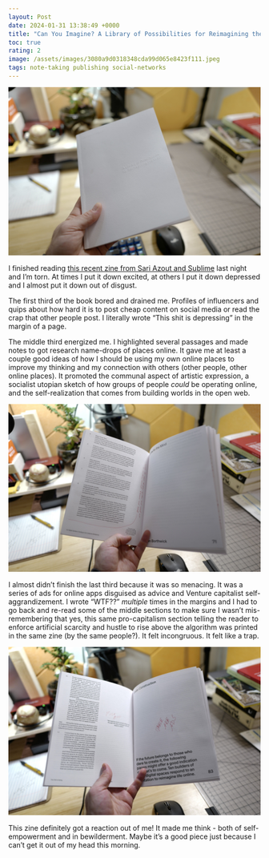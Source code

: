 ```yaml
---
layout: Post
date: 2024-01-31 13:38:49 +0000
title: "Can You Imagine? A Library of Possibilities for Reimagining the Web by Sublime"
toc: true
rating: 2
image: /assets/images/3080a9d0318348cda99d065e8423f111.jpeg
tags: note-taking publishing social-networks
---
```


![](/assets/images/3080a9d0318348cda99d065e8423f111.jpeg)

I finished reading [this recent zine from Sari Azout and Sublime](https://sublime.app/zine) last night and I’m torn\. At times I put it down excited, at others I put it down depressed and I almost put it down out of disgust\.

The first third of the book bored and drained me\. Profiles of influencers and quips about how hard it is to post cheap content on social media or read the crap that other people post\. I literally wrote “This shit is depressing” in the margin of a page\.

The middle third energized me\. I highlighted several passages and made notes to got research name\-drops of places online\. It gave me at least a couple good ideas of how I should be using my own online places to improve my thinking and my connection with others \(other people, other online places\)\. It promoted the communal aspect of artistic expression, a socialist utopian sketch of how groups of people *could* be operating online, and the self\-realization that comes from building worlds in the open web\.

![](/assets/images/6495FAE329D542048EB8ACC53F563BFB.jpeg)

I almost didn’t finish the last third because it was so menacing\. It was a series of ads for online apps disguised as advice and Venture capitalist self\-aggrandizement\. I wrote “WTF??” *multiple* times in the margins and I had to go back and re\-read some of the middle sections to make sure I wasn’t mis\-remembering that yes, this same pro\-capitalism section telling the reader to enforce artificial scarcity and hustle to rise above the algorithm was printed in the same zine \(by the same people?\)\. It felt incongruous\. It felt like a trap\.

![](/assets/images/7EDB481F37264D43B20D637E86B3D127.jpeg)

This zine definitely got a reaction out of me\! It made me think \- both of self\-empowerment and in bewilderment\. Maybe it’s a good piece just because I can’t get it out of my head this morning\.
